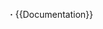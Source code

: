 <includeonly>&nbsp;<b>·</b></span> <span style="white-space:nowrap"></includeonly><noinclude>
{{Documentation}}
</noinclude>